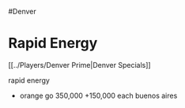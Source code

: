 #Denver
# Rapid Energy
[[../Players/Denver Prime|Denver Specials]]

rapid energy
-   orange go
350,000
+150,000 each
buenos aires